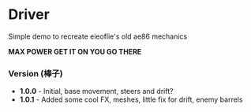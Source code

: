 # Driver
<p>Simple demo to recreate eieoflie's old ae86 mechanics</p>
<p><b>MAX POWER GET IT ON YOU GO THERE</b></p>

<h3>Version (棒子)</h3>
<ul>
    <li><b>1.0.0</b> - Initial, base movement, steers and drift?</li>
	<li><b>1.0.1</b> - Added some cool FX, meshes, little fix for drift, enemy barrels</li>
</ul>
